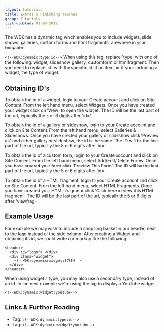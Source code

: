 ```yaml
---
layout: tutorials
title: Extras & Finishing Touches
group: Tutorials
last-updated: 03-03-2013
---
```


The WDK has a dynamic tag which enables you to include widgets, slide shows, galleries, custom forms and html fragments, anywhere in your template.

`<!--WDK:dynamic:type:id-->`
When using this tag, replace 'type' with one of the following: widget, slideshow, gallery, customform or htmlfragment. Then you need to replace 'id' with the specific id of an item, or if your including a widget, the type of widget.

## Obtaining ID's

To obtain the id of a widget, login to your Create account and click on Site Content. From the left hand menu, select Widgets. Once you have created your widget click on 'View' to open the widget. The ID will be the last part of the url, typically the 5 or 6 digits after 'id='.

To obtain the id of a gallery or slideshow, login to your Create account and click on Site Content. From the left hand menu, select Galleries & Slideshows. Once you have created your gallery or slideshow click 'Preview as' and either gallery or slideshow, the id is the same. The ID will be the last part of the url, typically the 5 or 6 digits after 'id='.

To obtain the id of a custom form, login to your Create account and click on Site Content. From the left hand menu, select Add/Edit/Delete Forms. Once you have created your form click 'Preview This Form'. The ID will be the last part of the url, typically the 5 or 6 digits after 'id='.

To obtain the id of a HTML fragment, login to your Create account and click on Site Content. From the left hand menu, select HTML Fragments. Once you have created your HTML fragment click 'Click here to view this HTML fragment'. The ID will be the last part of the url, typically the 5 or 6 digits after 'viewfrag='.

## Example Usage

For example we may wish to include a shopping basket in our header, next to the logo instead of the side column. After creating a Widget and obtaining its id, we could write our markup like the following:

~~~
<header>
  <div id="logo"> </div>
  <div class="widget">
    <!--WDK:dynamic:widget:87654-->
  </div>
</header>
~~~

When using widget a type, you may also use a secondary type, instead of an id. In the next example we're using the tag to display a YouTube widget.

`<!--WDK:dynamic:widget:youtube-->`


## Links & Further Reading

- Tag: `<!--WDK:dynamic:type:id-->`
- Tag: `<!--WDK:dynamic:widget:youtube-->`